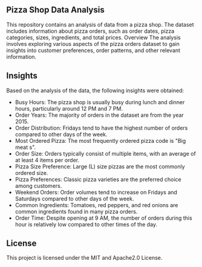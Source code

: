 ## Pizza Shop Data Analysis
This repository contains an analysis of data from a pizza shop. The dataset includes information about pizza orders, such as order dates, pizza categories, sizes, ingredients, and total prices.
Overview
The analysis involves exploring various aspects of the pizza orders dataset to gain insights into customer preferences, order patterns, and other relevant information.

## Insights
Based on the analysis of the data, the following insights were obtained:

*    Busy Hours: The pizza shop is usually busy during lunch and dinner hours, particularly around 12 PM and 7 PM.
*    Order Years: The majority of orders in the dataset are from the year 2015.
*    Order Distribution: Fridays tend to have the highest number of orders compared to other days of the week.
*    Most Ordered Pizza: The most frequently ordered pizza code is "Big meat s".
*    Order Size: Orders typically consist of multiple items, with an average of at least 4 items per order.
*    Pizza Size Preference: Large (L) size pizzas are the most commonly ordered size.
*    Pizza Preferences: Classic pizza varieties are the preferred choice among customers.
*    Weekend Orders: Order volumes tend to increase on Fridays and Saturdays compared to other days of the week.
*    Common Ingredients: Tomatoes, red peppers, and red onions are common ingredients found in many pizza orders.
*    Order Time: Despite opening at 9 AM, the number of orders during this hour is relatively low compared to other times of the day.


## License
This project is licensed under the MIT and Apache2.0 License.

